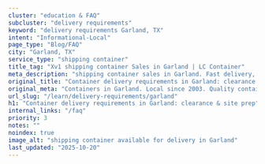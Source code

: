 ```yaml
---
cluster: "education & FAQ"
subcluster: "delivery requirements"
keyword: "delivery requirements Garland, TX"
intent: "Informational-Local"
page_type: "Blog/FAQ"
city: "Garland, TX"
service_type: "shipping container"
title_tag: "Xv1 shipping container Sales in Garland | LC Container"
meta_description: "shipping container sales in Garland. Fast delivery, competitive pricing. Serving delivery requirements area. Quote ID: YAC. Call (214) 524-4168 for your free quote today."
original_title: "Container delivery requirements in Garland: clearance & site prep | LC Container"
original_meta: "Containers in Garland. Local since 2003. Quality containers. Fast delivery. Get your free quote — call (214) 524-4168 today. LC Container — your trusted DFW ..."
url_slug: "/learn/delivery-requirements/garland"
h1: "Container delivery requirements in Garland: clearance & site prep"
internal_links: "/faq"
priority: 3
notes: ""
noindex: true
image_alt: "shipping container available for delivery in Garland"
last_updated: "2025-10-20"
---
```


<!-- TODO: Add unique city/inventory copy, images, and internal links here. -->
